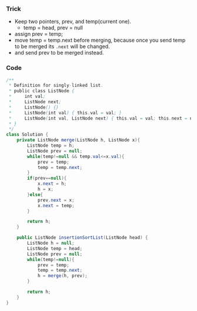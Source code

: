 
### Trick
- Keep two pointers, prev, and temp(current one).
	- temp = head, prev = null
- assign prev = temp;
- move temp = temp.next before merging, because once you send temp to be merged its `.next` will be changed.
- and send prev to be merged instead.

### Code
```java
/**
 * Definition for singly-linked list.
 * public class ListNode {
 *     int val;
 *     ListNode next;
 *     ListNode() {}
 *     ListNode(int val) { this.val = val; }
 *     ListNode(int val, ListNode next) { this.val = val; this.next = next; }
 * }
 */
class Solution {
    private ListNode merge(ListNode h, ListNode x){
        ListNode temp = h;
        ListNode prev = null;
        while(temp!=null && temp.val<=x.val){
            prev = temp;
            temp = temp.next;
        }
        if(prev==null){
            x.next = h;
            h = x;
        }else{
            prev.next = x;
            x.next = temp;
        }

        return h;
    }

    public ListNode insertionSortList(ListNode head) {
        ListNode h = null;
        ListNode temp = head;
        ListNode prev = null;
        while(temp!=null){
            prev = temp;
            temp = temp.next;
            h = merge(h, prev);
        }

        return h;
    }
}
```